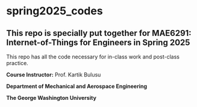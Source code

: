 # spring2025_codes
## This repo is specially put together for MAE6291: Internet-of-Things for Engineers in Spring 2025
This repo has all the code necessary for in-class work and post-class practice.

**Course Instructor:** Prof. Kartik Bulusu 

**Department of Mechanical and Aerospace Engineering**

**The George Washington University**

